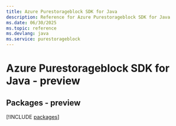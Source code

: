 ```yaml
---
title: Azure Purestorageblock SDK for Java
description: Reference for Azure Purestorageblock SDK for Java
ms.date: 06/30/2025
ms.topic: reference
ms.devlang: java
ms.service: purestorageblock
---
```

# Azure Purestorageblock SDK for Java - preview
## Packages - preview
[!INCLUDE [packages](purestorageblock-index.md)]